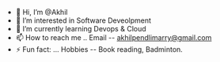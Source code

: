 - 👋 Hi, I’m @Akhil
- 👀 I’m interested in Software Deveolpment
- 🌱 I’m currently learning Devops & Cloud
- 📫 How to reach me .. Email -- akhilpendlimarry@gmail.com
- ⚡ Fun fact: ... Hobbies -- Book reading, Badminton.

<!---
Akhil916190/Akhil916190 is a ✨ special ✨ repository because its `README.md` (this file) appears on your GitHub profile.
You can click the Preview link to take a look at your changes.
--->
